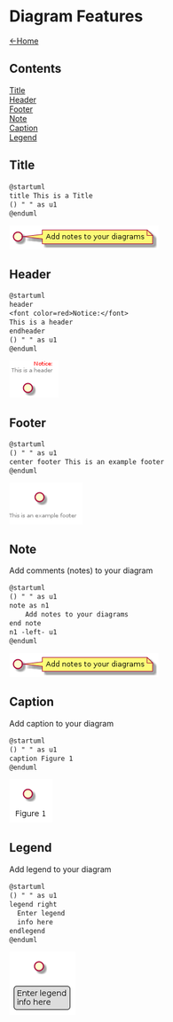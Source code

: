 # Diagram Features

[<-Home](../README.md)

## Contents
[Title](#title)<br>
[Header](#header)<br>
[Footer](#footer)<br>
[Note](#note)<br>
[Caption](#caption)<br>
[Legend](#legend)<br>

<a name="title"/>

## Title

```plantuml
@startuml
title This is a Title
() " " as u1
@enduml
```

![Title](title.png)

<a name="header"/>

## Header

```plantuml
@startuml
header
<font color=red>Notice:</font>
This is a header
endheader
() " " as u1
@enduml
```

![Header](header.png)

<a name="footer"/>

## Footer

```plantuml
@startuml
() " " as u1
center footer This is an example footer
@enduml
```

![Footer](footer.png)

<a name="note"/>

## Note

Add comments (notes) to your diagram

```plantuml
@startuml
() " " as u1
note as n1
    Add notes to your diagrams
end note
n1 -left- u1
@enduml
```

![Note](note.png)

<a name="caption"/>

## Caption

Add caption to your diagram

```plantuml
@startuml
() " " as u1
caption Figure 1
@enduml
```

![Caption](caption.png)

<a name="legend"/>

## Legend

Add legend to your diagram

```plantuml
@startuml
() " " as u1
legend right
  Enter legend
  info here
endlegend
@enduml
```

![Legend](legend.png)